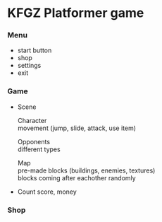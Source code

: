 # KFGZ Platformer game

### Menu
* start button
* shop
* settings
* exit
### Game
* Scene

   Character  
   movement (jump, slide, attack, use item)
   
   Opponents  
   different types
   
   Map  
   pre-made blocks (buildings, enemies, textures)  
   blocks coming after eachother randomly
* Count score, money
### Shop
